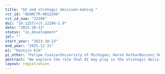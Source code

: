 ```yaml
---
title: "AI and strategic decision-making "
rct_id: "AEARCTR-0012296"
rct_id_num: "12296"
doi: "10.1257/rct.12296-1.0"
date: "2023-10-13"
status: "in_development"
jel: ""
start_year: "2023-10-13"
end_year: "2025-12-31"
pi: "Hyunjin Kim"
pi_other: "Felipe CsaszarUniversity of Michigan; Harsh KetkarBocconi University"
abstract: "We explore the role that AI may play in the strategic decision-making process."
layout: registration
---
```



